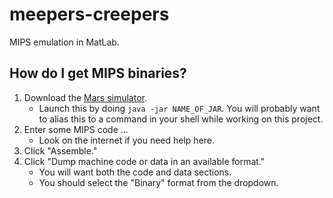 # meepers-creepers

MIPS emulation in MatLab.

## How do I get MIPS binaries?

1. Download the [Mars
   simulator](http://courses.missouristate.edu/KenVollmar/MARS/).
    - Launch this by doing `java -jar NAME_OF_JAR`. You will probably want to
      alias this to a command in your shell while working on this project.
1. Enter some MIPS code ...
    - Look on the internet if you need help here.
1. Click "Assemble."
1. Click "Dump machine code or data in an available format."
    - You will want both the code and data sections.
    - You should select the "Binary" format from the dropdown.
